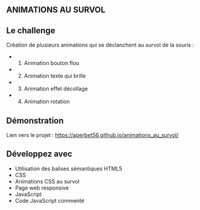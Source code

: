## ANIMATIONS AU SURVOL

## Le challenge

Création de plusieurs animations qui se déclanchent au survol de la souris :

- 1. Animation bouton flou
- 2. Animation texte qui brille
- 3. Animation effet décollage
- 4. Animation rotation

## Démonstration

Lien vers le projet : https://aperbet56.github.io/animations_au_survol/

## Développez avec

- Utilisation des balises sémantiques HTML5
- CSS
- Animations CSS au survol
- Page web responsive
- JavaScript
- Code JavaScript commenté
